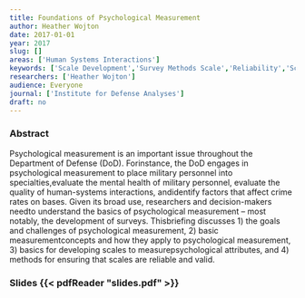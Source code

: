 ```yaml
---
title: Foundations of Psychological Measurement
author: Heather Wojton
date: 2017-01-01
year: 2017
slug: []
areas: ['Human Systems Interactions']
keywords: ['Scale Development','Survey Methods Scale','Reliability','Scale Validity','Psychological Measurement']
researchers: ['Heather Wojton']
audience: Everyone
journal: ['Institute for Defense Analyses']
draft: no
---
```




### Abstract

Psychological measurement is an important issue throughout the Department of Defense (DoD). Forinstance, the DoD engages in psychological measurement to place military personnel into specialties,evaluate the mental health of military personnel, evaluate the quality of human-systems interactions, andidentify factors that affect crime rates on bases. Given its broad use, researchers and decision-makers needto understand the basics of psychological measurement – most notably, the development of surveys. Thisbriefing discusses 1) the goals and challenges of psychological measurement, 2) basic measurementconcepts and how they apply to psychological measurement, 3) basics for developing scales to measurepsychological attributes, and 4) methods for ensuring that scales are reliable and valid.

### Slides {{< pdfReader "slides.pdf" >}}




